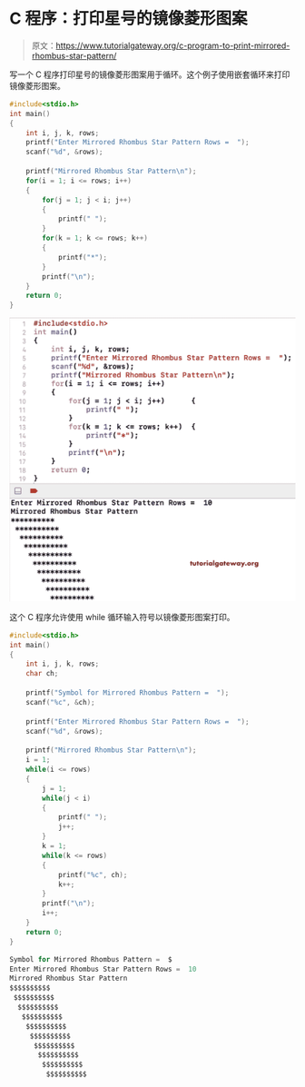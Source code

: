 # C 程序：打印星号的镜像菱形图案

> 原文：<https://www.tutorialgateway.org/c-program-to-print-mirrored-rhombus-star-pattern/>

写一个 C 程序打印星号的镜像菱形图案用于循环。这个例子使用嵌套循环来打印镜像菱形图案。

```c
#include<stdio.h>
int main()
{
    int i, j, k, rows;
    printf("Enter Mirrored Rhombus Star Pattern Rows =  ");
    scanf("%d", &rows);

    printf("Mirrored Rhombus Star Pattern\n");
    for(i = 1; i <= rows; i++)
    {
        for(j = 1; j < i; j++)
        {
            printf(" ");
        }
        for(k = 1; k <= rows; k++)
        {
            printf("*");
        }         
        printf("\n");   
    }
    return 0;
}
```

![C Program to Print Mirrored Rhombus Star Pattern 1](img/fd2662ac6eacfeffdb476c6518c86804.png)

这个 C 程序允许使用 while 循环输入符号以镜像菱形图案打印。

```c
#include<stdio.h>
int main()
{
    int i, j, k, rows;
    char ch;

    printf("Symbol for Mirrored Rhombus Pattern =  ");
    scanf("%c", &ch);

    printf("Enter Mirrored Rhombus Star Pattern Rows =  ");
    scanf("%d", &rows);

    printf("Mirrored Rhombus Star Pattern\n");
    i = 1;
    while(i <= rows)
    {
        j = 1;
        while(j < i)
        {
            printf(" ");
            j++;
        }
        k = 1;
        while(k <= rows)
        {
            printf("%c", ch);
            k++;
        }         
        printf("\n");
        i++; 
    }
    return 0;
}
```

```c
Symbol for Mirrored Rhombus Pattern =  $
Enter Mirrored Rhombus Star Pattern Rows =  10
Mirrored Rhombus Star Pattern
$$$$$$$$$$
 $$$$$$$$$$
  $$$$$$$$$$
   $$$$$$$$$$
    $$$$$$$$$$
     $$$$$$$$$$
      $$$$$$$$$$
       $$$$$$$$$$
        $$$$$$$$$$
         $$$$$$$$$$
```